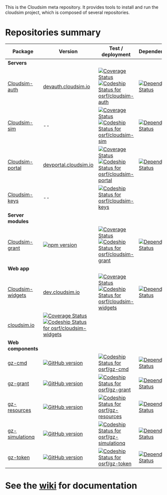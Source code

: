 This is the Cloudsim meta repository. It provides tools to install and run the
cloudsim project, which is composed of several repositories.

# Repositories summary #

Package | Version | Test / deployment | Dependencies | Pull requests
------- | ------- | ----------------- | ------------ | -------------
**Servers** | | | |
[Cloudsim-auth](https://bitbucket.org/osrf/cloudsim-auth) | [devauth.cloudsim.io](https://devauth.cloudsim.io) | [![Coverage Status](https://coveralls.io/repos/bitbucket/osrf/cloudsim-auth/badge.svg?branch=default)](https://coveralls.io/bitbucket/osrf/cloudsim-auth?branch=default) [ ![Codeship Status for osrf/cloudsim-auth](https://codeship.com/projects/d48e5670-0c06-0134-283f-368b7d3cc702/status?branch=default)](https://codeship.com/projects/156010) | [![Dependency Status](https://www.versioneye.com/user/projects/57ca2dec939fc60037ebcff7/badge.svg?style=flat-square)](https://www.versioneye.com/user/projects/57ca2dec939fc60037ebcff7) |
[Cloudsim-sim](https://bitbucket.org/osrf/cloudsim-sim) | -- | [![Coverage Status](https://coveralls.io/repos/bitbucket/osrf/cloudsim-sim/badge.svg?branch=default)](https://coveralls.io/bitbucket/osrf/cloudsim-sim?branch=default) [ ![Codeship Status for osrf/cloudsim-sim](https://codeship.com/projects/c1074290-4c5e-0134-4ebf-52026d0c47d6/status?branch=default)](https://codeship.com/projects/170204) | [![Dependency Status](https://www.versioneye.com/user/projects/57ca1ead69d949002f38dc6f/badge.svg?style=flat-square)](https://www.versioneye.com/user/projects/57ca1ead69d949002f38dc6f) |
[Cloudsim-portal](https://bitbucket.org/osrf/cloudsim-portal) | [devportal.cloudsim.io](https://devportal.cloudsim.io) | [![Coverage Status](https://coveralls.io/repos/bitbucket/osrf/cloudsim-portal/badge.svg?branch=default)](https://coveralls.io/bitbucket/osrf/cloudsim-portal?branch=default) [ ![Codeship Status for osrf/cloudsim-portal](https://codeship.com/projects/915a1070-0a4d-0134-bce0-06f29080c625/status?branch=default)](https://codeship.com/projects/155557) | [![Dependency Status](https://www.versioneye.com/user/projects/57ca2d8c939fc600508e90a4/badge.svg?style=flat-square)](https://www.versioneye.com/user/projects/57ca2d8c939fc600508e90a4) | [ ![Portal PRs](https://devportal.cloudsim.io/badges/pulls.svg) ](https://bitbucket.org/osrf/cloudsim-portal/pull-requests/)
[Cloudsim-keys](https://bitbucket.org/osrf/cloudsim-keys) | -- | [ ![Codeship Status for osrf/cloudsim-keys](https://codeship.com/projects/196a88f0-52b2-0134-2889-02adab5d782c/status?branch=default)](https://codeship.com/projects/171619) |
**Server modules** | | | |
[Cloudsim-grant](https://bitbucket.org/osrf/cloudsim-grant) | [![npm version](https://badge.fury.io/js/cloudsim-grant.svg)](https://badge.fury.io/js/cloudsim-grant) | [![Coverage Status](https://coveralls.io/repos/bitbucket/osrf/cloudsim-grant/badge.svg?branch=default)](https://coveralls.io/bitbucket/osrf/cloudsim-grant?branch=default) [ ![Codeship Status for osrf/cloudsim-grant](https://codeship.com/projects/5c4c7e80-0c07-0134-008b-368b7d3cc702/status?branch=default)](https://codeship.com/projects/156011) | [![Dependency Status](https://www.versioneye.com/user/projects/57ca2b3469d9490042f7322b/badge.svg?style=flat-square)](https://www.versioneye.com/user/projects/57ca2b3469d9490042f7322b) |
**Web app** | | | |
[Cloudsim-widgets](https://bitbucket.org/osrf/cloudsim-widgets) | [dev.cloudsim.io](https://dev.cloudsim.io) | [![Coverage Status](https://coveralls.io/repos/bitbucket/osrf/cloudsim-widgets/badge.svg?branch=default)](https://coveralls.io/bitbucket/osrf/cloudsim-widgets?branch=default) [ ![Codeship Status for osrf/cloudsim-widgets](https://codeship.com/projects/17ac82b0-0e62-0134-df85-7ab2ad815cc6/status?branch=default)](https://codeship.com/projects/156369) | [![Dependency Status](https://www.versioneye.com/user/projects/57ca396c968d64004d976620/badge.svg?style=flat-square)](https://www.versioneye.com/user/projects/57ca396c968d64004d976620) |
 | [cloudsim.io](https://cloudsim.io) | [![Coverage Status](https://coveralls.io/repos/bitbucket/osrf/cloudsim-widgets/badge.svg?branch=production)](https://coveralls.io/bitbucket/osrf/cloudsim-widgets?branch=production) [ ![Codeship Status for osrf/cloudsim-widgets](https://app.codeship.com/projects/17ac82b0-0e62-0134-df85-7ab2ad815cc6/status?branch=production)](https://app.codeship.com/projects/156369)  |  |
**Web components** | | | |
[gz-cmd](https://github.com/osrf/gz-cmd) | [![GitHub version](https://badge.fury.io/gh/osrf%2Fgz-cmd.svg)](https://badge.fury.io/gh/osrf%2Fgz-cmd) | [ ![Codeship Status for osrf/gz-cmd](https://codeship.com/projects/03132470-1ae6-0134-0f10-0e8ad2af7d49/status?branch=master)](https://codeship.com/projects/159495) | [![Dependency Status](https://www.versioneye.com/user/projects/57ca37da968d640049e1287d/badge.svg?style=flat-square)](https://www.versioneye.com/user/projects/57ca37da968d640049e1287d) | [![PR](https://img.shields.io/github/issues-pr/osrf/gz-cmd.svg)](https://github.com/osrf/gz-cmd/pulls)
[gz-grant](https://github.com/osrf/gz-grant) | [![GitHub version](https://badge.fury.io/gh/osrf%2Fgz-grant.svg)](https://badge.fury.io/gh/osrf%2Fgz-grant) | [ ![Codeship Status for osrf/gz-grant](https://codeship.com/projects/2fadd1c0-1ae6-0134-6f11-0e8ad2af7d49/status?branch=master)](https://codeship.com/projects/159497) | [![Dependency Status](https://www.versioneye.com/user/projects/57ca37c2939fc6004abe4af9/badge.svg?style=flat-square)](https://www.versioneye.com/user/projects/57ca37c2939fc6004abe4af9) | [![PR](https://img.shields.io/github/issues-pr/osrf/gz-grant.svg)](https://github.com/osrf/gz-grant/pulls)
[gz-resources](https://github.com/osrf/gz-resources) | [![GitHub version](https://badge.fury.io/gh/osrf%2Fgz-resources.svg)](https://badge.fury.io/gh/osrf%2Fgz-resources) | [ ![Codeship Status for osrf/gz-resources](https://codeship.com/projects/21902870-60c1-0134-82e0-1e1ec2b80fe8/status?branch=master)](https://codeship.com/projects/174634) | [![Dependency Status](https://www.versioneye.com/user/projects/57e0292c6dfcd00047c51ead/badge.svg?style=flat-square)](https://www.versioneye.com/user/projects/57e0292c6dfcd00047c51ead) | [![PR](https://img.shields.io/github/issues-pr/osrf/gz-resources.svg)](https://github.com/osrf/gz-resources/pulls)
[gz-simulationq](https://github.com/osrf/gz-simulationq) | [![GitHub version](https://badge.fury.io/gh/osrf%2Fgz-simulationq.svg)](https://badge.fury.io/gh/osrf%2Fgz-simulationq) | [ ![Codeship Status for osrf/gz-simulationq](https://codeship.com/projects/4a474a60-2794-0134-e82d-3ecd098fa328/status?branch=master)](https://codeship.com/projects/162319) | [![Dependency Status](https://www.versioneye.com/user/projects/57ca389a968d640039516e85/badge.svg?style=flat-square)](https://www.versioneye.com/user/projects/57ca389a968d640039516e85) | [![PR](https://img.shields.io/github/issues-pr/osrf/gz-simulationq.svg)](https://github.com/osrf/gz-simulationq/pulls)
[gz-token](https://github.com/osrf/gz-token) | [![GitHub version](https://badge.fury.io/gh/osrf%2Fgz-token.svg)](https://badge.fury.io/gh/osrf%2Fgz-token) | [ ![Codeship Status for osrf/gz-token](https://codeship.com/projects/a4a3e170-1ae3-0134-a64a-265a91e3d879/status?branch=master)](https://codeship.com/projects/159492)  | [![Dependency Status](https://www.versioneye.com/user/projects/57ca3751939fc600471d507a/badge.svg?style=flat-square)](https://www.versioneye.com/user/projects/57ca3751939fc600471d507a) | [![PR](https://img.shields.io/github/issues-pr/osrf/gz-token.svg)](https://github.com/osrf/gz-token/pulls)



# See the [wiki](https://bitbucket.org/osrf/cloudsim/wiki) for documentation #